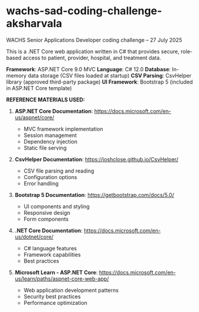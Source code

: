 # wachs-sad-coding-challenge-aksharvala
WACHS Senior Applications Developer coding challenge – 27 July 2025

This is a .NET Core web application written in C# that provides secure, role-based access to patient, provider, hospital, and treatment data.

**Framework**: ASP.NET Core 9.0 MVC
**Language**: C# 12.0
**Database**: In-memory data storage (CSV files loaded at startup)
**CSV Parsing**: CsvHelper library (approved third-party package)
**UI Framework**: Bootstrap 5 (included in ASP.NET Core template)

**REFERENCE MATERIALS USED:**

1. **ASP.NET Core Documentation**: https://docs.microsoft.com/en-us/aspnet/core/
   - MVC framework implementation
   - Session management
   - Dependency injection
   - Static file serving

2. **CsvHelper Documentation**: https://joshclose.github.io/CsvHelper/
   - CSV file parsing and reading
   - Configuration options
   - Error handling

3. **Bootstrap 5 Documentation**: https://getbootstrap.com/docs/5.0/
   - UI components and styling
   - Responsive design
   - Form components

4. **.NET Core Documentation**: https://docs.microsoft.com/en-us/dotnet/core/
   - C# language features
   - Framework capabilities
   - Best practices

5. **Microsoft Learn - ASP.NET Core**: https://docs.microsoft.com/en-us/learn/paths/aspnet-core-web-app/
   - Web application development patterns
   - Security best practices
   - Performance optimization
